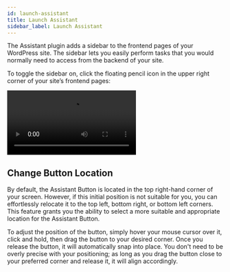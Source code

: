 ```yaml
---
id: launch-assistant
title: Launch Assistant
sidebar_label: Launch Assistant
---
```


The Assistant plugin adds a sidebar to the frontend pages of your WordPress site. The sidebar lets you easily perform tasks that you would normally need to access from the backend of your site. 

To toggle the sidebar on, click the floating pencil icon in the upper right corner of your site’s frontend pages:

<video autoPlay loop>
<source src="/video/assistant/apps--apps-overview.mp4" type="video/mp4" />
<source src="/video/assistant/apps--apps-overview.webm" type="video/webm" />
</video>

## Change Button Location

By default, the Assistant Button is located in the top right-hand corner of your screen. However, if this initial position is not suitable for you, you can effortlessly relocate it to the top left, bottom right, or bottom left corners. This feature grants you the ability to select a more suitable and appropriate location for the Assistant Button.

To adjust the position of the button, simply hover your mouse cursor over it, click and hold, then drag the button to your desired corner. Once you release the button, it will automatically snap into place. You don't need to be overly precise with your positioning; as long as you drag the button close to your preferred corner and release it, it will align accordingly.

